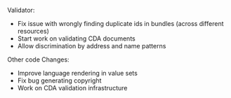 Validator:
* Fix issue with wrongly finding duplicate ids in bundles (across different resources)
* Start work on validating CDA documents
* Allow discrimination by address and name patterns

Other code Changes:
* Improve language rendering in value sets
* Fix bug generating copyright
* Work on CDA validation infrastructure

